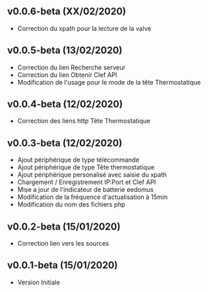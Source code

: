 ## v0.0.6-beta (XX/02/2020)

* Correction du xpath pour la lecture de la valve

## v0.0.5-beta (13/02/2020)

* Correction du lien Recherche serveur
* Correction du lien Obtenir Clef API
* Modification de l'usage pour le mode de la tête Thermostatique

## v0.0.4-beta (12/02/2020)

* Correction des liens http Tête Thermostatique

## v0.0.3-beta (12/02/2020)

* Ajout périphérique de type télécommande
* Ajout périphérique de type Tête thermostatique
* Ajout périphérique personalisé avec saisie du xpath
* Chargement / Enregistrement IP:Port et Clef API
* Mise a jour de l'indicateur de batterie eedomus 
* Modification de la fréquence d'actualisation à 15min
* Modification du nom des fichiers php

## v0.0.2-beta (15/01/2020)

* Correction lien vers les sources

## v0.0.1-beta (15/01/2020)

* Version Initiale
